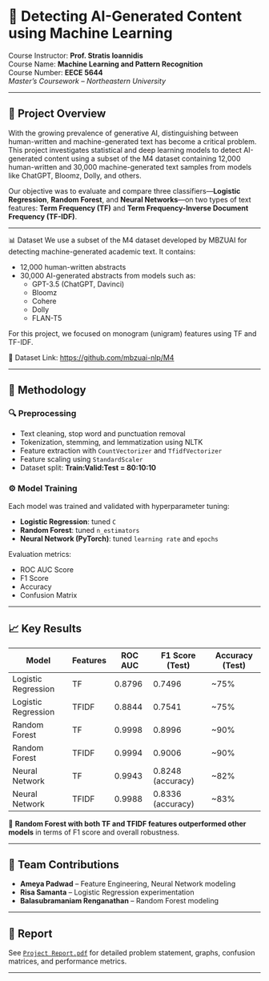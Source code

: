 # 🤖 Detecting AI-Generated Content using Machine Learning

Course Instructor: **Prof. Stratis Ioannidis**  
Course Name: **Machine Learning and Pattern Recognition**  
Course Number: **EECE 5644**  
_Master’s Coursework – Northeastern University_

---

## 📘 Project Overview

With the growing prevalence of generative AI, distinguishing between human-written and machine-generated text has become a critical problem. This project investigates statistical and deep learning models to detect AI-generated content using a subset of the M4 dataset containing 12,000 human-written and 30,000 machine-generated text samples from models like ChatGPT, Bloomz, Dolly, and others.

Our objective was to evaluate and compare three classifiers—**Logistic Regression**, **Random Forest**, and **Neural Networks**—on two types of text features: **Term Frequency (TF)** and **Term Frequency-Inverse Document Frequency (TF-IDF)**.

---

📊 Dataset
We use a subset of the M4 dataset developed by MBZUAI for detecting machine-generated academic text. It contains:

- 12,000 human-written abstracts
- 30,000 AI-generated abstracts from models such as:
  - GPT-3.5 (ChatGPT, Davinci)
  - Bloomz
  - Cohere
  - Dolly
  - FLAN-T5

For this project, we focused on monogram (unigram) features using TF and TF-IDF.

🔗 Dataset Link: https://github.com/mbzuai-nlp/M4

---

## 🧪 Methodology

### 🔍 Preprocessing

- Text cleaning, stop word and punctuation removal
- Tokenization, stemming, and lemmatization using NLTK
- Feature extraction with `CountVectorizer` and `TfidfVectorizer`
- Feature scaling using `StandardScaler`
- Dataset split: **Train\:Valid\:Test = 80:10:10**

### ⚙️ Model Training

Each model was trained and validated with hyperparameter tuning:

- **Logistic Regression**: tuned `C`
- **Random Forest**: tuned `n_estimators`
- **Neural Network (PyTorch)**: tuned `learning rate` and `epochs`

Evaluation metrics:

- ROC AUC Score
- F1 Score
- Accuracy
- Confusion Matrix

---

## 📈 Key Results

| Model               | Features | ROC AUC | F1 Score (Test)   | Accuracy (Test) |
| ------------------- | -------- | ------- | ----------------- | --------------- |
| Logistic Regression | TF       | 0.8796  | 0.7496            | \~75%           |
| Logistic Regression | TFIDF    | 0.8844  | 0.7541            | \~75%           |
| Random Forest       | TF       | 0.9998  | 0.8996            | \~90%           |
| Random Forest       | TFIDF    | 0.9994  | 0.9006            | \~90%           |
| Neural Network      | TF       | 0.9943  | 0.8248 (accuracy) | \~82%           |
| Neural Network      | TFIDF    | 0.9988  | 0.8336 (accuracy) | \~83%           |

🎯 **Random Forest with both TF and TFIDF features outperformed other models** in terms of F1 score and overall robustness.

---

## 🧠 Team Contributions

- **Ameya Padwad** – Feature Engineering, Neural Network modeling
- **Risa Samanta** – Logistic Regression experimentation
- **Balasubramaniam Renganathan** – Random Forest modeling

---

## 📄 Report

See [`Project Report.pdf`](./Project%20Report.pdf) for detailed problem statement, graphs, confusion matrices, and performance metrics.

---
